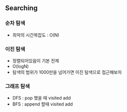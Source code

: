 ## Searching

### 순차 탐색
- 최악의 시간복잡도 : O(N)

### 이진 탐색
- 정렬되어있음이 기본 전제
- O(logN)
- 탐색의 범위가 1000만을 넘어가면 이진 탐색으로 접근해보자

### 그래프 탐색
- DFS : pop 했을 때 visited add
- BFS : append 할때 visited add
